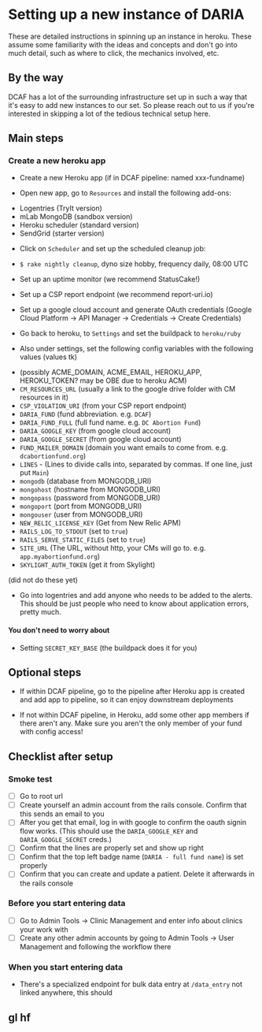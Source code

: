# Setting up a new instance of DARIA

These are detailed instructions in spinning up an instance in heroku. These assume some familiarity with the ideas and concepts and don't go into much detail, such as where to click, the mechanics involved, etc.

## By the way

DCAF has a lot of the surrounding infrastructure set up in such a way that it's easy to add new instances to our set. So please reach out to us if you're interested in skipping a lot of the tedious technical setup here.

## Main steps

### Create a new heroku app

* Create a new Heroku app (if in DCAF pipeline: named xxx-fundname)

* Open new app, go to `Resources` and install the following add-ons:
- Logentries (TryIt version)
- mLab MongoDB (sandbox version)
- Heroku scheduler (standard version)
- SendGrid (starter version)
* Click on `Scheduler` and set up the scheduled cleanup job:
- `$ rake nightly cleanup`, dyno size hobby, frequency daily, 08:00 UTC

* Set up an uptime monitor (we recommend StatusCake!)
* Set up a CSP report endpoint (we recommend report-uri.io)
* Set up a google cloud account and generate OAuth credentials (Google Cloud Platform -> API Manager -> Credentials -> Create Credentials)

* Go back to heroku, to `Settings` and set the buildpack to `heroku/ruby`
* Also under settings, set the following config variables with the following values (values tk)

- (possibly ACME_DOMAIN, ACME_EMAIL, HEROKU_APP, HEROKU_TOKEN? may be OBE due to heroku ACM)
- `CM_RESOURCES_URL` (usually a link to the google drive folder with CM resources in it)
- `CSP_VIOLATION_URI` (from your CSP report endpoint)
- `DARIA_FUND` (fund abbreviation. e.g. `DCAF`)
- `DARIA_FUND_FULL` (full fund name. e.g. `DC Abortion Fund`)
- `DARIA_GOOGLE_KEY` (from google cloud account)
- `DARIA_GOOGLE_SECRET` (from google cloud account)
- `FUND_MAILER_DOMAIN` (domain you want emails to come from. e.g. `dcabortionfund.org`)
- `LINES` - (Lines to divide calls into, separated by commas. If one line, just put `Main`)
- `mongodb` (database from MONGODB_URI)
- `mongohost` (hostname from MONGODB_URI)
- `mongopass` (password from MONGODB_URI)
- `mongoport` (port from MONGODB_URI)
- `mongouser` (user from MONGODB_URI)
- `NEW_RELIC_LICENSE_KEY` (Get from New Relic APM)
- `RAILS_LOG_TO_STDOUT` (set to `true`)
- `RAILS_SERVE_STATIC_FILES` (set to `true`)
- `SITE_URL` (The URL, without http, your CMs will go to. e.g. `app.myabortionfund.org`)
- `SKYLIGHT_AUTH_TOKEN` (get it from Skylight)



(did not do these yet)
* Go into logentries and add anyone who needs to be added to the alerts. This should be just people who need to know about application errors, pretty much.

#### You don't need to worry about

* Setting `SECRET_KEY_BASE` (the buildpack does it for you)

## Optional steps

* If within DCAF pipeline, go to the pipeline after Heroku app is created and add app to pipeline, so it can enjoy downstream deployments

* If not within DCAF pipeline, in Heroku, add some other app members if there aren't any. Make sure you aren't the only member of your fund with config access!

## Checklist after setup

### Smoke test

- [ ] Go to root url
- [ ] Create yourself an admin account from the rails console. Confirm that this sends an email to you
- [ ] After you get that email, log in with google to confirm the oauth signin flow works. (This should use the `DARIA_GOOGLE_KEY` and `DARIA_GOOGLE_SECRET` creds.)
- [ ] Confirm that the lines are properly set and show up right
- [ ] Confirm that the top left badge name (`DARIA - full fund name`) is set properly
- [ ] Confirm that you can create and update a patient. Delete it afterwards in the rails console

### Before you start entering data

- [ ] Go to Admin Tools -> Clinic Management and enter info about clinics your work with
- [ ] Create any other admin accounts by going to Admin Tools -> User Management and following the workflow there

### When you start entering data

* There's a specialized endpoint for bulk data entry at `/data_entry` not linked anywhere, this should

## gl hf
